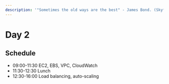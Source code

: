 ```yaml
---
description: '"Sometimes the old ways are the best" - James Bond. (Skyfall)'
---
```


# Day 2

## Schedule

* 09:00-11:30 EC2, EBS, VPC, CloudWatch
* 11:30-12:30 Lunch
* 12:30-16:00 Load balancing, auto-scaling
